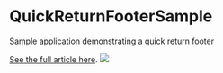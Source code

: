 # QuickReturnFooterSample
Sample application demonstrating a quick return footer

[See the full article here](https://medium.com/@bherbst/quick-return-with-recyclerview-e70c8da9b4c1).
<image src="https://github.com/murat8505/QuickReturnFooterSample/blob/master/screenshot001.png"/>
